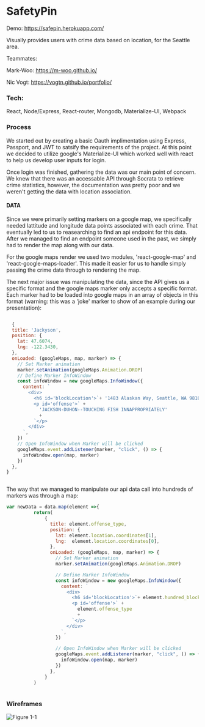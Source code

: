 # SafetyPin

Demo: https://safepin.herokuapp.com/

Visually provides users with crime data based on location, for the Seattle area. 

  Teammates: 

Mark-Woo: https://m-woo.github.io/

Nic Vogt: https://vogtn.github.io/portfolio/

### Tech:

React, Node/Express, React-router, Mongodb, Materialize-UI, Webpack

### Process

We started out by creating a basic Oauth implimentation using Express, Passport, and JWT to satsify the requirements of the project. At this point we decided to utilize google's Materialize-UI which worked well with react to help us develop user inputs for login. 

Once login was finished, gathering the data was our main point of concern. We knew that there was an accessable API through Socrata to retrieve crime statistics, however, the documentation was pretty poor and we weren't getting the data with location association. 

#### DATA
Since we were primarily setting markers on a google map, we specifically needed lattitude and longitude data points associated with each crime. That eventually led to us to reasearching to find an api endpoint for this data. After we managed to find an endpoint someone used in the past, we simply had to render the map along with our data. 

For the google maps render we used two modules, 'react-google-map' and 'react-google-maps-loader'. This made it easier for us to handle simply passing the crime data through to rendering the map. 

The next major issue was manipulating the data, since the API gives us a specific format and the google maps marker only accepts a specific format. 
Each marker had to be loaded into google maps in an array of objects in this format (warning: this was a 'joke' marker to show of an example during our presentation):

```javascript

  {
  title: 'Jackyson',
  position: {
    lat: 47.6074,
    lng: -122.3430,
  },
  onLoaded: (googleMaps, map, marker) => {
    // Set Marker animation
    marker.setAnimation(googleMaps.Animation.DROP)
    // Define Marker InfoWindow
    const infoWindow = new googleMaps.InfoWindow({
      content: `
        <div>
          <h6 id='blockLocation'>`+ '1483 Alaskan Way, Seattle, WA 98101' +`<h6>
          <p id='offense'>` +
            'JACKSON-DUHON--TOUCHING FISH INNAPPROPRIATELY'
            +
          `</p>
        </div>
      `,
    })
    // Open InfoWindow when Marker will be clicked
    googleMaps.event.addListener(marker, "click", () => {
      infoWindow.open(map, marker)
    })
  },
}



```

The way that we managed to manipulate our api data call into hundreds of markers was through a map:


``` javascript
var newData = data.map(element =>{
          return(
              {
                title: element.offense_type,
                position: {
                  lat: element.location.coordinates[1],
                  lng:  element.location.coordinates[0],
                },
                onLoaded: (googleMaps, map, marker) => {
                  // Set Marker animation
                  marker.setAnimation(googleMaps.Animation.DROP)

                  // Define Marker InfoWindow
                  const infoWindow = new googleMaps.InfoWindow({
                    content: `
                      <div>
                        <h6 id='blockLocation'>`+ element.hundred_block_location +`<h6>
                        <p id='offense'>` +
                          element.offense_type
                          +
                        `</p>
                      </div>
                    `,
                  })

                  // Open InfoWindow when Marker will be clicked
                  googleMaps.event.addListener(marker, "click", () => {
                    infoWindow.open(map, marker)
                  })
                },
              }
          )



```

### Wireframes

![Figure 1-1](http://res.cloudinary.com/dy6bqhnor/image/upload/v1492192166/Screen_Shot_2017-04-14_at_10.47.36_AM_ijlvy1.png "Figure 1-1")
